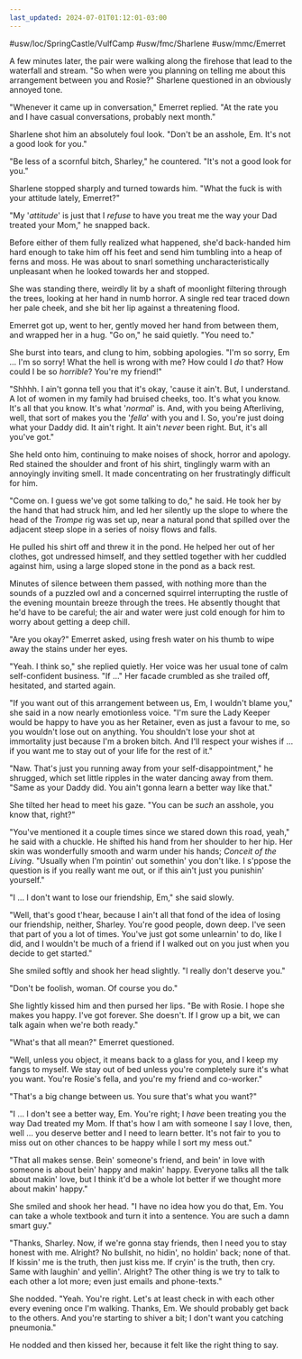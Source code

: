 ```yaml
---
last_updated: 2024-07-01T01:12:01-03:00
---
```


#usw/loc/SpringCastle/VulfCamp #usw/fmc/Sharlene #usw/mmc/Emerret

A few minutes later, the pair were walking along the firehose that lead to the waterfall and stream. "So when were you planning on telling me about this arrangement between you and Rosie?" Sharlene questioned in an obviously annoyed tone.

"Whenever it came up in conversation," Emerret replied. "At the rate you and I have casual conversations, probably next month."

Sharlene shot him an absolutely foul look. "Don't be an asshole, Em. It's not a good look for you."

"Be less of a scornful bitch, Sharley," he countered. "It's not a good look for you."

Sharlene stopped sharply and turned towards him. "What the fuck is with your attitude lately, Emerret?"

"My '_attitude_' is just that I _refuse_ to have you treat me the way your Dad treated your Mom," he snapped back.

Before either of them fully realized what happened, she'd back-handed him hard enough to take him off his feet and send him tumbling into a heap of ferns and moss. He was about to snarl something uncharacteristically unpleasant when he looked towards her and stopped.

She was standing there, weirdly lit by a shaft of moonlight filtering through the trees, looking at her hand in numb horror. A single red tear traced down her pale cheek, and she bit her lip against a threatening flood.

Emerret got up, went to her, gently moved her hand from between them, and wrapped her in a hug. "Go on," he said quietly. "You need to."

She burst into tears, and clung to him, sobbing apologies. "I'm so sorry, Em … I'm so sorry! What the hell is wrong with me? How could I _do_ that? How could I be so _horrible_? You're my friend!"

"Shhhh. I ain't gonna tell you that it's okay, 'cause it ain't. But, I understand. A lot of women in my family had bruised cheeks, too. It's what you know. It's all that you know. It's what '_normal_' is. And, with you being Afterliving, well, that sort of makes you the '_fella_' with you and I. So, you're just doing what your Daddy did. It ain't right. It ain't _never_ been right. But, it's all you've got."

She held onto him, continuing to make noises of shock, horror and apology. Red stained the shoulder and front of his shirt, tinglingly warm with an annoyingly inviting smell. It made concentrating on her frustratingly difficult for him.

"Come on. I guess we've got some talking to do," he said. He took her by the hand that had struck him, and led her silently up the slope to where the head of the _Trompe_ rig was set up, near a natural pond that spilled over the adjacent steep slope in a series of noisy flows and falls.

He pulled his shirt off and threw it in the pond. He helped her out of her clothes, got undressed himself, and they settled together with her cuddled against him, using a large sloped stone in the pond as a back rest.

Minutes of silence between them passed, with nothing more than the sounds of a puzzled owl and a concerned squirrel interrupting the rustle of the evening mountain breeze through the trees. He absently thought that he'd have to be careful; the air and water were just cold enough for him to worry about getting a deep chill.

"Are you okay?" Emerret asked, using fresh water on his thumb to wipe away the stains under her eyes.

"Yeah. I think so," she replied quietly. Her voice was her usual tone of calm self-confident business. "If …" Her facade crumbled as she trailed off, hesitated, and started again.

"If you want out of this arrangement between us, Em, I wouldn't blame you," she said in a now nearly emotionless voice. "I'm sure the Lady Keeper would be happy to have you as her Retainer, even as just a favour to me, so you wouldn't lose out on anything. You shouldn't lose your shot at immortality just because I'm a broken bitch. And I'll respect your wishes if … if you want me to stay out of your life for the rest of it."

"Naw. That's just you running away from your self-disappointment," he shrugged, which set little ripples in the water dancing away from them. "Same as your Daddy did. You ain't gonna learn a better way like that."

She tilted her head to meet his gaze. "You can be _such_ an asshole, you know that, right?"

"You've mentioned it a couple times since we stared down this road, yeah," he said with a chuckle. He shifted his hand from her shoulder to her hip. Her skin was wonderfully smooth and warm under his hands; _Conceit of the Living_. "Usually when I'm pointin' out somethin' you don't like. I s'ppose the question is if you really want me out, or if this ain't just you punishin' yourself."

"I … I don't want to lose our friendship, Em," she said slowly.

"Well, that's good t'hear, because I ain't all that fond of the idea of losing our friendship, neither, Sharley. You're good people, down deep. I've seen that part of you a lot of times. You've just got some unlearnin' to do, like I did, and I wouldn't be much of a friend if I walked out on you just when you decide to get started."

She smiled softly and shook her head slightly. "I really don't deserve you."

"Don't be foolish, woman. Of course you do."

She lightly kissed him and then pursed her lips. "Be with Rosie. I hope she makes you happy. I've got forever. She doesn't. If I grow up a bit, we can talk again when we're both ready."

"What's that all mean?" Emerret questioned.

"Well, unless you object, it means back to a glass for you, and I keep my fangs to myself. We stay out of bed unless you're completely sure it's what you want. You're Rosie's fella, and you're my friend and co-worker."

"That's a big change between us. You sure that's what you want?"

"I … I don't see a better way, Em. You're right; I _have_ been treating you the way Dad treated my Mom. If that's how I am with someone I say I love, then, well … you deserve better and I need to learn better. It's not fair to you to miss out on other chances to be happy while I sort my mess out."

"That all makes sense. Bein' someone's friend, and bein' in love with someone is about bein' happy and makin' happy. Everyone talks all the talk about makin' love, but I think it'd be a whole lot better if we thought more about makin' happy."

She smiled and shook her head. "I have no idea how you do that, Em. You can take a whole textbook and turn it into a sentence. You are such a damn smart guy."

"Thanks, Sharley. Now, if we're gonna stay friends, then I need you to stay honest with me. Alright? No bullshit, no hidin', no holdin' back; none of that. If kissin' me is the truth, then just kiss me. If cryin' is the truth, then cry. Same with laughin' and yellin'. Alright? The other thing is we try to talk to each other a lot more; even just emails and phone-texts."

She nodded. "Yeah. You're right. Let's at least check in with each other every evening once I'm walking. Thanks, Em. We should probably get back to the others. And you're starting to shiver a bit; I don't want you catching pneumonia."

He nodded and then kissed her, because it felt like the right thing to say.
